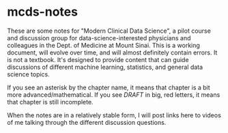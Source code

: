 # mcds-notes

These are some notes for "Modern Clinical Data Science", a pilot course and discussion group for data-science-interested physicians and colleagues in the Dept. of Medicine at Mount Sinai. This is a working document, will evolve over time, and will almost definitely contain errors. It is not a textbook. It's designed to provide content that can guide discussions of different machine learning, statistics, and general data science topics.

If you see an asterisk by the chapter name, it means that chapter is a bit more advanced/mathematical. If you see *DRAFT* in big, red letters, it means that chapter is still incomplete. 

When the notes are in a relatively stable form, I will post links here to videos of me talking through the different discussion questions.

